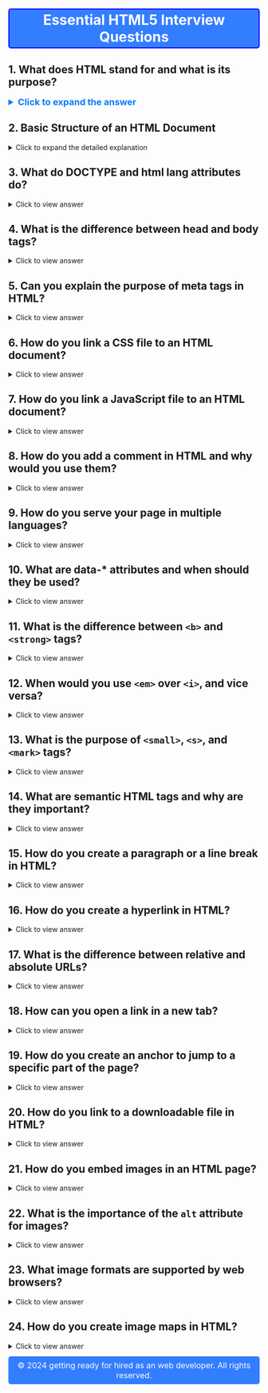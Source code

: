 <h1 style="text-align: center; border: 2px solid Blue; border-radius: 5px; padding: 4px; background-color: #337DFF; color:#fff">Essential HTML5 Interview Questions</h1>

## 1. What does HTML stand for and what is its purpose?

<details>
  <summary style="font-size: 18px; font-weight: bold; color: #007BFF; cursor: pointer;">Click to expand the answer</summary>

  HTML, or **HyperText Markup Language**, is the standard language used for creating web pages and applications. As of 2024, HTML5 remains the latest version, introducing several new elements and attributes to enhance user experience and software application standards.

  ### Purpose of HTML

  HTML structures web content, ensures accessibility, and guides the visual presentation of web pages. It is the foundational structure for nearly all web content.

  ### Core Functionalities

  - **Structuring Content**: Tags like `<header>`, `<footer>`, and `<section>` divide content, streamlining its organization.
  - **Embedding Media**: HTML provides tags to incorporate multimedia such as images (`<img>`), audio (`<audio>`), and video (`<video>`).
  - **Form Handling**: Interactive sections, such as user input forms, are defined with `<input>`, `<label>`, and `<form>` tags.
  - **Hyperlinks**: Hypertext links, such as the `<a>` tag, are essential for navigation within or outside the webpage.
  - **Accessibility Features**: Semantic tags like `<nav>` and `<article>` structure data and improve accessibility for users relying on screen readers.
  - **Integration of Other Technologies**: HTML integrates with scripting languages like JavaScript and libraries/frameworks like Bootstrap to enhance visual appeal and functionality.

  ### Compatibility and Development

  HTML5 was designed to improve support for the latest multimedia while remaining easily readable by humans. It is backward and forward compatible, allowing content written in previous versions to integrate seamlessly with content authored in subsequent versions.

  ### Visual Presentation and User Interface Adaptations

  HTML5 provides more flexibility, control, and aesthetic maturity for web pages and web-based applications. Web developers can use it to craft modern web interfaces with rich visual and multimedia experiences. It also allows for responsive and adaptive design, ensuring optimal viewing on various devices and screen sizes, reflecting a shift towards a more device-agnostic user experience.

  ### The Role of CSS and JavaScript

  While HTML offers static content, CSS and JavaScript add layers of styling, interactivity, and dynamic content updates. Together, they form the backbone of almost all web-based content:

  - **CSS**: Defines the appearance and layout of web pages.
  - **JavaScript**: Adds interactivity and dynamic functionality to web pages.

  This trio (HTML, CSS, and JavaScript) is often presented as HTML5, CSS3, and JS to signify modern best practices. They allow distinct teams to focus on individual layers, streamlining development in larger projects. Mastering their intersection helps in designing a robust and cohesive user experience. The concept of "PEA" (Platform, Engine, Appearance) encapsulates this, emphasizing the role of HTML (Platform), JavaScript (Engine), and CSS (Appearance).

  ### Practical Uses

  - **Website Development**: All traditional web resources, from simple blogs to expansive e-commerce sites, are primarily based on HTML.
  - **Web Applications**: Modern applications like Google Docs, Trello, and Slack run entirely in a web browser, leveraging HTML5's capabilities.
  - **Advertising & Media**: HTML5's advanced media handling tools make it the standard for online ads and multimedia content.

</details>

## 2. Basic Structure of an HTML Document

<details>
<summary>Click to expand the detailed explanation</summary>

HyperText Markup Language (HTML) serves as the backbone of web content, defining its structure and semantics. Here's an overview of the fundamental elements of an HTML document.

#### Document Type Declaration (DOCTYPE)

The Document Type Declaration (DOCTYPE) is an instruction to the web browser about what version of HTML the page is written in. For HTML5, the declaration is:

```html
<!DOCTYPE html>
```

This declaration indicates that the document is an HTML5 document.

#### HTML Element

The `<html>` element is the root element of an HTML page. It encompasses the entire content, both head and body sections.

```html
<html>
    <!-- Head and Body Sections Are Nested Inside -->
</html>
```

#### Head Section

The head section provides meta-information about the document. It isn't displayed in the web browser itself but serves various other purposes, from providing a title to linking external resources.

```html
<head>
    <!-- Title and Meta-Tags, Styles, Scripts, etc. -->
</head>
```

##### Title Element

The `<title>` element specifies the document's title, which is displayed in the browser's title bar or tab.

```html
<title>Your Page Title</title>
```

#### Body Section

The body section encapsulates the document's visible content—what users see and interact with.

```html
<body>
    <!-- Content Visible to Users: Headings, Paragraphs, Images, etc. -->
</body>
```

#### Example of a Basic HTML Document

Combining all the elements, a basic HTML document looks like this:

```html
<!DOCTYPE html>
<html>
<head>
    <title>Your Page Title</title>
    <!-- Other meta tags, styles, scripts -->
</head>
<body>
    <h1>Hello, World!</h1>
    <p>This is a basic HTML document.</p>
    <!-- Other content: images, links, etc. -->
</body>
</html>
```

This structure is the foundation of any HTML document, enabling the creation of structured, well-formatted web pages.

</details>

## 3. What do DOCTYPE and html lang attributes do?

<details>
<summary>Click to view answer</summary>

**Document Type (DOCTYPE) and the lang attribute play crucial roles in our webpages.**

**DOCTYPE: Defining Document Type and Validation Mode**
- **Purpose**: Specifies the HTML or XHTML version used in the document. Identifies the parsing method and algorithm for the web browser, affecting consistency.
- **Code Example**: The `<!DOCTYPE>` declaration is placed at the very top of the HTML file, even before the `<html>` tag begins.

```html
<!DOCTYPE html>
<html>
  <head>
    <title>Page Title</title>
  </head>
  <body>
    <!-- Content -->
  </body>
</html>
```

**Lang Attribute: Language Specification**
- **Purpose**: The `lang` attribute, present in the HTML tag, specifies the primary language used in the document. Its value is a primary language subtag as defined in RFC 5646 (BCP 47) and it can include a valid language code, a valid language code followed by a valid region code, or simply "und" for unspecified language.
- **Code Example**:

```html
<!DOCTYPE html>
<html lang="en-US">
  <head>
    <title>Page Title</title>
  </head>
  <body>
    <h1>Welcome</h1>
    <p>This is a demo page.</p>
  </body>
</html>
```

</details>

## 4. What is the difference between head and body tags?

<details>
<summary>Click to view answer</summary>

**While the `<head>` and `<body>` tags are fundamental to every HTML document, they serve distinct purposes and are located in separate areas of the web page.**

**Key Distinctions**
1. **Role and Content**
   - **Head**: Houses meta-information, such as document title, character encoding, and stylesheets, all of which are essential for page setup but not visible to the user.
   - **Body**: Contains the bulk of visible content, including text, images, videos, links, and more.
2. **Placement in the HTML File**
   - **Head**: Precedes the body and provides setup before actual content is rendered.
   - **Body**: Follows the head section and encompasses all visible content.
3. **Common Elements in Each Section**
   - **Head**: Typically links to CSS files or may have inline CSS, contains the document title, any JavaScript reference, character set declaration, and meta tags.
   - **Body**: Holds structural components like headers, navbars, articles, sections, and the footer, along with visual content like images and visible text.

**Visual Representation in the HTML File**

**Head Section:**

```html
<!DOCTYPE html>
<html>
  <head>
    <meta charset="UTF-8">
    <link rel="stylesheet" type="text/css" href="styles.css">
  </head>
  <body>
    <!-- Content Here -->
  </body>
</html>
```

**Body Section:**

```html
<!DOCTYPE html>
<html>
  <head>
    <meta charset="UTF-8">
    <link rel="stylesheet" type="text/css" href="styles.css">
  </head>
  <body>
    <header>
      <h1>Welcome!</h1>
      <nav>
        <ul>
          <li><a href="#">Home</a></li>
          <li><a href="#">About</a></li>
          <li><a href="#">Contact</a></li>
        </ul>
      </nav>
    </header>

    <section>
      <h2>Recent Posts</h2>
      <article>
        <h3>Post Title</h3>
        <p>Post content goes here.</p>
      </article>
    </section>

    <footer>
      <p>&copy; 2024 MySite</p>
    </footer>
  </body>
</html>
```

</details> 

## 5. Can you explain the purpose of meta tags in HTML?

<details>
<summary>Click to view answer</summary>

Meta tags provide metadata about a web page through information invisible to visitors but essential for search engines, social media, and other web technologies. This metadata includes details such as the page's title, keywords, and description.

### Key Meta Tags

- **Meta Description:** A concise summary of the page's content, often used in search engine results.
  
- **Meta Keywords:** Historically used to specify relevant keywords for the page, but they have been largely deprecated due to abuse by spammers.
  
- **Meta Robots:** Directs search engine bots on how to interact with the page, such as indexing it for search results, following its links, or refraining from both.
  
- **Meta Viewport:** Crucial for responsive design, it guides the browser on how to scale and display the page, especially useful for mobile devices.
  
- **Meta Charset:** Defines the character encoding used on the webpage, ensuring text is displayed correctly.
  
- **Meta Author:** Identifies the page's creator or author.
  
- **Open Graph, Twitter Cards:** Specialized meta tags used by social platforms like Facebook and Twitter to optimize page sharing.
  
- **Canonical URL:** Indicates the preferred URL when a page can be accessed through multiple paths.
  
- **Refresh and Redirect:** Older, less common meta tags that dictate page behavior.

### Code Example: Common Meta Tags

Here is the HTML code:

```html
<!DOCTYPE html>
<html lang="en">
<head>
    <meta charset="UTF-8">
    <meta name="description" content="This is a sample web page with a concise description.">
    <meta name="keywords" content="HTML, meta tags, web design, SEO">
    <meta name="author" content="John Doe">
    <meta name="viewport" content="width=device-width, initial-scale=1.0">
    <title>Sample Web Page</title>
</head>
<body>
    <!-- Page content goes here -->
</body>
</html>
```

### Responsible Use of Meta Tags

With search engines evolving, many tags have diminished in significance. Here's the current state:

- **Still Relevant:** Meta Description, Viewport, Charset, Author, and Canonical
- **Limited Effect:** Keywords, Refresh, and Robots
- **Specialized Fields:** Open Graph, Twitter Cards are necessary for tailored content on social platforms

To maintain a robust online presence, focus on high-quality content, user experience, and technical soundness, and don't solely rely on meta tags.

</details>

## 6. How do you link a CSS file to an HTML document?

<details>
<summary>Click to view answer</summary>

Linking a CSS file to an HTML document is a fundamental step for styling. This is generally done by indicating the CSS file's path in the head section of the HTML file using `<link>` tags.

### HTML Link Tag: `<link>`

HTML uses the `<link>` tag to integrate external resources such as CSS files.

### Syntax

```html
<link rel="stylesheet" href="path/to/style.css">
```

- **rel:** Specifies the type of relationship between the current document and the linked file. For CSS, it should be set to "stylesheet".
- **href:** Points to the location of the external CSS file. This can be via an absolute URL (i.e., http://...) or a relative path to the HTML file.
- **type:** Supplied for legacy purposes but is not required given the file is a CSS file.

### Code Example: Using the Link Tag

Here is the HTML code:

```html
<!DOCTYPE html>
<html lang="en">
<head>
    <link rel="stylesheet" href="path/to/style.css">
</head>
<body>
    <!-- Body content -->
</body>
</html>
```

</details>

## 7. How do you link a JavaScript file to an HTML document?

<details>
<summary>Click to view answer</summary>

To link a JavaScript file to an HTML document, you need to use the `<script>` HTML tag. There are two primary ways to do this:

1. **External Script File**: Link a separate JavaScript file to your HTML document.
2. **Inline Script**: Embed JavaScript code directly within your HTML file.

### External Script File

To use an external JavaScript file, follow these steps:

**Create the JavaScript File**: Save your JavaScript code in a separate file with a `.js` extension. For example, `script.js`.

**Link the JavaScript File to your HTML Document**: Add the following code within the `<head>` or at the end of the `<body>` section of your HTML file.

```html
<script src="path-to-your-js-file.js"></script>
```

Replace `path-to-your-js-file.js` with the actual path to your JavaScript file.

**Best Practices**
- **Placement**: It's good practice to place your `<script>` tags at the end of the `<body>` section, just before the closing `</body>` tag. This ensures that the HTML content loads first, which can improve the website's initial rendering speed.
- **Syntax**: The HTML5 specification does not require a closing tag for the `<script>` element.

### Inline Script

You can also include JavaScript directly within your HTML file. This is called an "inline script." To do this, encase your JavaScript code within `<script>` tags, like this:

```html
<script>
    // Your JavaScript code goes here
</script>
```

**Best Practices**
- **Content Separation**: For better code organization, it's often better to keep your JavaScript in a separate file, especially for larger applications.
- **Caching**: When using an external JavaScript file, the browser caches the script, which can speed up your site on subsequent visits. However, if the script changes often, this caching can be a problem.
- **Maintainability and Reusability**: Utilizing an external JavaScript file allows for better code management, reusability, and ease of making updates or fixes across multiple HTML files.

### Example HTML File

Here is the code:

**Implementation: HTML File**

```html
<!DOCTYPE html>
<html lang="en">
<head>
    <meta charset="UTF-8">
    <meta name="viewport" content="width=device-width, initial-scale=1.0">
    <title>Document</title>
    <script src="path-to-your-js-file.js"></script>
</head>
<body>
    <!-- Your content here -->
    <script>
        // Inline JavaScript code here.
    </script>
</body>
</html>
```

</details>

## 8. How do you add a comment in HTML and why would you use them?

<details>
<summary>Click to view answer</summary>

To add a comment in HTML, wrap it between `<!--` and `-->`.

**Example:**

```html
<!-- This is a comment -->
<p>Hello, World!</p>
```

### Role of Comments in Development

Comments ensure clear code comprehension and can be used for:

1. **Instructions**: Guiding developers on next steps.
2. **Documentation**: Articulating intricate code segments.
3. **Debugging**: Temporarily removing portions for bug testing.
4. **Reminders**: Highlighting sections for later revision.

### Best Practices for Using Comments

1. **Purposeful Clarity**: Comments must explain what the code does, not how. Code and inline comments should clarify how the code works.
2. **Relevance**: Avoid stating the obvious and focus on unique or complex components.
3. **Conciseness**: Keep comments brief to reduce visual clutter.
4. **Regular Maintenance**: Update or remove outdated comments to maintain accuracy.

### When are Comments Unnecessary?

1. **Trivial Cases**: Comments like "wrapper" or "tag" denote the obvious.
2. **Self-Explanatory Code**: Writing self-descriptive code eliminates the need for specific comments.

</details>

## 9. How do you serve your page in multiple languages?

<details>
<summary>Click to view answer</summary>

To serve web pages in multiple languages effectively, follow these best practices:

### Language Tag

Use the `lang` attribute on the `<html>` tag to indicate the language of the content. This improves accessibility and search engine performance.

**Example:**

```html
<!DOCTYPE html>
<html lang="en">
  <head>
    <meta charset="UTF-8">
    <meta name="viewport" content="width=device-width, initial-scale=1.0">
    <title>Your Website</title>
  </head>
  <body>
    <!-- Page content here -->
  </body>
</html>
```

### Common Language Codes

- **ISO 639-1**: Two-letter codes, e.g., "en" for English, "es" for Spanish.
- **ISO 639-2/3**: Three to four-letter codes, e.g., "por" for Portuguese.

For dialects or region-specific content, use a hyphen followed by an **ISO 3166-1 alpha-2** country code:

- "en-GB" for British English
- "es-ES" for Spanish as spoken in Spain
- "pt-BR" for Brazilian Portuguese
- "pt-PT" for European Portuguese

**Example:**

```html
<!DOCTYPE html>
<html lang="es-ES">
  <head>
    <meta charset="UTF-8">
    <meta name="viewport" content="width=device-width, initial-scale=1.0">
    <title>Tu Sitio Web</title>
  </head>
  <body>
    <!-- Contenido de la página aquí -->
  </body>
</html>
```

### SEO Considerations

To improve SEO for multi-language content, follow these practices:

1. **Language-Specific URLs**: Assign a unique URL for each language version.
    - `example.com/en-US/about` for American English.
    - `example.com/es-MX/sobre` for Mexican Spanish.

2. **Human-Readable URLs**: Use descriptive and language-specific URLs to effectively communicate the language and content topic.

3. **Hreflang Tags**: Use `<link rel="alternate" hreflang="x" href="URL">` in the `<head>` section to indicate language versions to search engines.

**Example:**

```html
<head>
  <link rel="alternate" hreflang="en-US" href="https://example.com/en-US/about">
  <link rel="alternate" hreflang="es-MX" href="https://example.com/es-MX/sobre">
</head>
```

### AI-Clearance Required

Ensure to validate and clear these implementations with your SEO and localization strategy, as effective multi-language support relies heavily on precise content and SEO considerations.

</details>

## 10. What are data-* attributes and when should they be used?

<details>
<summary>Click to view answer</summary>

Data attributes in HTML5, often referred to as data-* attributes, help embed custom data within HTML elements. This presents a powerful tool for web developers, facilitating streamlined JavaScript and CSS operations.

### Core Benefits
- **Accessibility**: Data attributes are easily accessible through the `dataset` API in JavaScript.
- **Flexibility**: Useful when content served by the backend cannot always be assumed to be JSON encoded, shortened, or have specific formatting.
- **Data Isolation**: Helps in better maintenance of web documents by defining clear roles within HTML.

### Code Example: Using Data Attributes
**HTML:**

```html
<div id="user" data-name="John Doe" data-age="25"></div>
```

**JavaScript:**

```html
<script>
  const userDiv = document.getElementById('user');
  console.log(userDiv.dataset.name);  // Output: "John Doe"
  console.log(userDiv.dataset.age);   // Output: "25"
</script>
```

### Appropriate Use-Cases
- **Custom Content for DOM Elements**: Attach extra information or configuration settings exclusively relevant to an HTML element.
  - **Example**: A `div` may have a `data-show-tooltip` attribute set to `true` to indicate it should display a tooltip.
  
- **Interactivity Configuration**: Useful when working with user-made widgets, specifying how they behave in a structured, intended manner.
  - **Example**: Individual `div` or section blocks having interactivity toggles or categories.
  
- **E-Commerce & Web Products**: Store product-specific IDs or additional details as they pertain to the DOM representation of a product in a catalog.
  
- **Styling Signifiers**: Leverage data attributes in CSS for different types of styling like category colors, hover effects, or even in JavaScript-based CSS declarations.

</details>

## 11. What is the difference between `<b>` and `<strong>` tags?

<details>
<summary>Click to view answer</summary>

The `<b>` and `<strong>` tags are both used for text emphasis in HTML, but they have different semantic meanings.

### Bold vs. Strong
- **The `<b>` tag**: Used to make the text bold, primarily for visual styling.
- **The `<strong>` tag**: Semantically emphasizes the text, indicating its importance.

### Semantic Importance
- **The `<strong>` tag**: Provides better context for components like screen readers, browsers, and search engines, enhancing the user experience or understanding of the content.

### Code Example: `<b>` vs. `<strong>`
**HTML:**

```html
<p>
  <b>Caution</b>: This action cannot be undone.
  <br>
  <strong>Urgent Notice!</strong> Please save your work before proceeding.
</p>
```

**Output:**

Caution: This action cannot be undone.  
**Urgent Notice!** Please save your work before proceeding.

### General Best Practice
- **Visual Styling**: Typically left to CSS. Use `<b>` with caution, if at all, as it becomes redundant due to CSS's wide adoption.
- **Semantic Tags**: Using `<strong>` provides context, clarity, and accessibility to the content.

</details>

## 12. When would you use `<em>` over `<i>`, and vice versa?

<details>
<summary>Click to view answer</summary>

### When to Use `<em>`
- **Purpose**: The `<em>` tag italicizes the text by default and should be used when emphasis is needed.
- **Example**: Interactive instructions.

**HTML:**

```html
<p><strong>Press</strong> <em>Enter</em> to submit.</p>
```

### When to Use `<i>`
- **Purpose**: The `<i>` tag is used for styling text as italic, but it's often better to use semantic HTML or CSS for more explicit meaning.
- **Example**: Italics for stylistic purposes without emphasis.

**HTML:**

```html
<p>His <i>anger</i> was palpable.</p>
```

### Combining with CSS
- **Enhanced Styling**: Use `<em>` with CSS for additional styling.

**HTML:**

```html
<p>His <em style="background-color: yellow; color: red;">anger</em> was palpable.</p>
```

</details>

## 13. What is the purpose of `<small>`, `<s>`, and `<mark>` tags?

<details>
<summary>Click to view answer</summary>

### `<small>`
- **Purpose**: Indicates that the enclosed text is of lesser importance. Typically used for fine print, legal disclaimers, copyright notices, etc.
- **Example**: 

**HTML:**

```html
<footer>
  <small>&copy; 2022 Company Name</small>
</footer>
```

### `<s>`
- **Purpose**: Stands for "strike." It visually strikes out its content. Often replaced by `<del>` for "deleted" content.
- **Example**: 

**HTML:**

```html
<p>Your discount code is: <s>EXPIRED123</s></p>
```

**Output:**

Your discount code is: ~~EXPIRED123~~

### `<mark>`
- **Purpose**: Used to highlight or set apart text without specifying any additional semantic information.
- **Example**:

**HTML:**

```html
<p>Important: Please <mark>schedule your appointment</mark> at least 48 hours in advance.</p>
```

**Output:**

Important: Please <mark>schedule your appointment</mark> at least 48 hours in advance.

</details>

## 14. What are semantic HTML tags and why are they important?

<details>
<summary>Click to view answer</summary>

### Benefits of Semantic Tags
- **SEO and Accessibility**: Improves search engine ranking and ensures accessibility for all users, including those with disabilities.
- **Consistent Structure**: Establishes a cohesive layout, vital for large websites or platforms.
- **Relevance to Bots and Crawlers**: Search engines dissect web pages more accurately when content is correctly labeled.
- **Content Division**: Segregating content by meaning makes the document more understandable and maintainable.

### Common Semantic Tags
- `<p>`: Paragraph.
- `<h1> - <h6>`: Headings, with levels 1 (highest) to 6 (lowest).
- `<ul>` / `<ol>`: Unordered or ordered list.
- `<li>`: List item inside a list.
- `<a>`: Anchor, used for links.
- `<img>`: An image.
- `<figure>` / `<figcaption>`: For a figure such as an image, with accompanying caption.

### Necessary vs. Optional Tags
- **Essential Tags**: `<header>`, `<footer>`, etc., indicate crucial sections.
- **Optional Tags**: `<article>`, `<section>`, etc., used based on the website's nature or page's segregation needs.

### Code Example: Before vs. After Semantic HTML

**Before Semantic HTML:**

```html
<div class="nav">
    <div class="logo">
        <a href="#">Logo</a>
    </div>
    <div class="nav-links">
        <a href="#">Home</a>
        <a href="#">About</a>
        <a href="#">Contact</a>
    </div>
</div>
<div class="main-wrapper">
    <div class="image">
        <img src="image.jpg" alt="A beautiful landscape">
    </div>
    <div class="content">
        <h3>Welcome</h3>
        <p>Some welcome text here.</p>
    </div>
</div>
<div class="footer">
    <p>© 2022 Company Name</p>
</div>
```

**After Implementing Semantic Tags:**

```html
<header>
    <div class="logo">
        <a href="#">Logo</a>
    </div>
    <nav>
        <a href="#">Home</a>
        <a href="#">About</a>
        <a href="#">Contact</a>
    </nav>
</header>

<main>
    <figure>
        <img src="image.jpg" alt="A beautiful landscape">
        <figcaption>A beautiful landscape</figcaption>
    </figure>
    <section>
        <h1>Welcome</h1>
        <p>Some welcome text here.</p>
    </section>
</main>

<footer>
    <p>© 2022 Company Name</p>
</footer>
```

</details>

## 15. How do you create a paragraph or a line break in HTML?

<details>
<summary>Click to view answer</summary>

### Paragraphs in HTML
- **Tag**: `<p>`
- **Purpose**: Creates a paragraph, with default browser styling adding spacing to the top and bottom of each element.

**Syntax:**

```html
<p>
    This is an example of a paragraph. The text enclosed within the &lt;p&gt; tags represents a single paragraph.
</p>
```

### Line Breaks in HTML
- **Tag**: `<br>`
- **Purpose**: Inserts a simple line break without requiring a closing tag.

**Syntax:**

```html
First Line<br>Second Line
```

### Multi-line Text Elements
- **Tag**: `<textarea>`
- **Purpose**: Allows input of several lines of text. Does not auto-format for paragraphs.

**Syntax:**

```html
<textarea rows="4" cols="50">
This is a multi-line text area.
It doesn't automatically create separate paragraphs.
Text wraps based on dimensions supplied.
</textarea>
```

</details>

## 16. How do you create a hyperlink in HTML?

<details>
  <summary>Click to view answer</summary>

To create a hyperlink in HTML, you use the `<a>` (anchor) tag. The `<a>` tag defines a hyperlink that can link to another webpage, a section within the same page, or any other resource.

Here's a basic example of how to create a hyperlink:

```html
<a href="https://www.example.com">Visit Example</a>
```

- **`href` Attribute:** The `href` attribute specifies the URL of the page the link goes to. In the example above, clicking the link will take you to "https://www.example.com".
- **Link Text:** The text between the opening `<a>` and closing `</a>` tags is what users will click on to follow the link.

### Additional Attributes:

1. **`target` Attribute:**
   - **`_blank`**: Opens the link in a new tab or window.
     ```html
     <a href="https://www.example.com" target="_blank">Visit Example</a>
     ```
   - **`_self`**: Opens the link in the same frame as it was clicked (this is the default behavior).
   - **`_parent`**: Opens the link in the parent frame.
   - **`_top`**: Opens the link in the full body of the window.

2. **`title` Attribute:**
   - Provides additional information about the link. The text appears as a tooltip when you hover over the link.
     ```html
     <a href="https://www.example.com" title="Go to Example website">Visit Example</a>
     ```

3. **`rel` Attribute:**
   - Specifies the relationship between the current document and the linked document.
     ```html
     <a href="https://www.example.com" rel="noopener noreferrer">Visit Example</a>
     ```

### Linking to Sections within a Page:

You can also create links to specific sections of the same page using the `id` attribute.

1. Define an `id` for the target element:
   ```html
   <h2 id="section1">Section 1</h2>
   ```

2. Create a link to this section:
   ```html
   <a href="#section1">Go to Section 1</a>
   ```

### Linking to Email Addresses:

You can create a link that opens the user's email client with a new message:

```html
<a href="mailto:someone@example.com">Email Us</a>
```

### Conclusion:

The `<a>` tag is a versatile element in HTML that allows you to create hyperlinks to external sites, internal sections, and email addresses, providing users with an interactive way to navigate through content.

</details>


## 17. What is the difference between relative and absolute URLs?

<details>
  <summary>Click to view answer</summary>

URLs (Uniform Resource Locators) are used to specify addresses on the web. They can be classified into two types: **relative URLs** and **absolute URLs**.

#### **Absolute URLs**

An absolute URL provides the complete address of a resource, including the protocol (e.g., `http`, `https`, `ftp`), domain name, and optionally the path and query parameters.

**Example:**
```html
<a href="https://www.example.com/path/to/resource">Visit Example</a>
```

**Key Points:**
- **Includes the protocol:** Specifies whether the resource is accessed over HTTP, HTTPS, etc.
- **Includes the domain name:** The full domain (e.g., `www.example.com`).
- **Full path:** Can include the path, query parameters, and fragments.

**Usage:**
- Used when linking to resources on a different website or domain.
- Ensures that the link will work regardless of where the HTML document is located.

#### **Relative URLs**

A relative URL provides a path to a resource relative to the location of the current document. It does not include the protocol or domain name.

**Example:**
```html
<a href="/path/to/resource">Visit Resource</a>
```

**Key Points:**
- **Relative to the current domain:** The URL assumes the domain and protocol of the current document.
- **Path options:**
  - **Root-relative URL:** Starts with a `/`, which refers to the root of the domain.
    ```html
    <a href="/images/logo.png">Logo</a>
    ```
  - **Document-relative URL:** Specifies a path relative to the current document’s location.
    ```html
    <a href="images/logo.png">Logo</a>
    ```
  - **Parent-relative URL:** Uses `..` to navigate up one level in the directory hierarchy.
    ```html
    <a href="../other-page.html">Go Up One Level</a>
    ```

**Usage:**
- Useful for linking to resources within the same website or directory structure.
- Can make site management easier when the website is moved or when the domain changes, as the internal links don’t need to be updated.

#### **Comparison**

- **Portability:**
  - **Absolute URLs** are less flexible when changing domains or protocols.
  - **Relative URLs** adapt more easily to changes in domain or directory structure.

- **Efficiency:**
  - **Absolute URLs** can be more convenient for linking to external sites or resources.
  - **Relative URLs** are often more manageable within a single site, reducing the need for frequent updates if paths change.

#### **Examples in Context**

1. **Absolute URL:**
   ```html
   <a href="https://www.example.com/contact">Contact Us</a>
   ```

2. **Relative URL (within the same domain):**
   ```html
   <a href="contact.html">Contact Us</a>
   ```

3. **Root-relative URL:**
   ```html
   <a href="/about.html">About Us</a>
   ```

4. **Parent-relative URL:**
   ```html
   <a href="../services.html">Our Services</a>
   ```

### Conclusion

Understanding the difference between relative and absolute URLs helps in structuring and managing links effectively in web development. Absolute URLs provide the complete address, useful for external links, while relative URLs offer a flexible way to link resources within the same site.

</details>


## 18. How can you open a link in a new tab?

<details>
  <summary>Click to view answer</summary>

To open a link in a new tab (or a new window) in HTML, you use the `target` attribute of the `<a>` (anchor) tag. The `target` attribute specifies where to open the linked document.

#### **Using the `target="_blank"` Attribute**

The `target="_blank"` attribute value is used to open the link in a new tab or window.

**Example:**
```html
<a href="https://www.example.com" target="_blank">Visit Example</a>
```

**Key Points:**
- **`_blank`:** Opens the link in a new tab or window, depending on the browser's settings and user preferences.
- **Security Consideration:** Using `target="_blank"` can create security vulnerabilities. It’s recommended to use `rel="noopener noreferrer"` in conjunction with `target="_blank"` to mitigate these risks.

**Example with `rel` attribute:**
```html
<a href="https://www.example.com" target="_blank" rel="noopener noreferrer">Visit Example</a>
```

- **`rel="noopener noreferrer"`:**
  - **`noopener`:** Prevents the new page from accessing the `window.opener` property, which can protect against certain types of attacks.
  - **`noreferrer`:** Prevents the browser from sending the referring URL to the new page, which can enhance privacy.

### Summary

To open a link in a new tab, add `target="_blank"` to your `<a>` tag. For improved security and privacy, also use `rel="noopener noreferrer"`.

</details>

## 19. How do you create an anchor to jump to a specific part of the page?

<details>
  <summary>Click to view answer</summary>

To create an anchor that allows users to jump to a specific part of the page, you use the `id` attribute to mark the target element and a link with a fragment identifier (`#`) to refer to that target. 

#### **Steps to Create an Anchor Link**

1. **Assign an `id` to the Target Element:**
   - Add the `id` attribute to the element you want to jump to. This `id` should be unique within the page.

   **Example:**
   ```html
   <h2 id="section1">Section 1</h2>
   ```

2. **Create a Link to the Target Element:**
   - Use an `<a>` tag with an `href` attribute pointing to the `id` of the target element prefixed with a `#`.

   **Example:**
   ```html
   <a href="#section1">Go to Section 1</a>
   ```

   When the link is clicked, the browser will scroll to the element with the `id="section1"`.

#### **Complete Example**

Here's a complete example showing how to set up an anchor link within a webpage:

```html
<!DOCTYPE html>
<html lang="en">
<head>
    <meta charset="UTF-8">
    <meta name="viewport" content="width=device-width, initial-scale=1.0">
    <title>Anchor Link Example</title>
</head>
<body>
    <nav>
        <ul>
            <li><a href="#section1">Go to Section 1</a></li>
            <li><a href="#section2">Go to Section 2</a></li>
        </ul>
    </nav>

    <section id="section1">
        <h2>Section 1</h2>
        <p>This is Section 1. It contains some content.</p>
    </section>

    <section id="section2">
        <h2>Section 2</h2>
        <p>This is Section 2. It contains some more content.</p>
    </section>
</body>
</html>
```

#### **Additional Considerations**

- **Smooth Scrolling:** To enhance user experience, you can use CSS or JavaScript to add smooth scrolling behavior.

  **CSS Example:**
  ```css
  html {
      scroll-behavior: smooth;
  }
  ```

  **JavaScript Example:**
  ```javascript
  document.querySelectorAll('a[href^="#"]').forEach(anchor => {
      anchor.addEventListener('click', function(e) {
          e.preventDefault();
          document.querySelector(this.getAttribute('href')).scrollIntoView({
              behavior: 'smooth'
          });
      });
  });
  ```

### Summary

To create an anchor link to a specific part of a page:
1. Add an `id` attribute to the target element.
2. Create a link with an `href` pointing to that `id` prefixed by `#`.

You can also enhance the user experience with smooth scrolling.

</details>

## 20. How do you link to a downloadable file in HTML?

<details>
  <summary>Click to view answer</summary>

To link to a downloadable file in HTML, you use the `<a>` (anchor) tag with the `href` attribute pointing to the file's URL. To suggest that the file should be downloaded rather than viewed in the browser, you can use the `download` attribute in the `<a>` tag.

#### **Basic Download Link**

Without the `download` attribute, clicking the link will typically open the file in the browser, depending on the file type and browser settings.

**Example:**
```html
<a href="files/example.pdf">Download Example PDF</a>
```

In this example, clicking the link will navigate to `files/example.pdf`, and the browser will handle the file according to its type (e.g., opening a PDF viewer).

#### **Forcing a Download**

To suggest that the file should be downloaded rather than opened, use the `download` attribute in the `<a>` tag. The `download` attribute can optionally specify a default filename for the file.

**Example:**
```html
<a href="files/example.pdf" download>Download Example PDF</a>
```

- **Without `download` attribute:** The file is typically opened in the browser.
- **With `download` attribute:** The file is suggested for download, and the browser will present a file download dialog.

**Example with Custom Filename:**
```html
<a href="files/example.pdf" download="CustomFilename.pdf">Download Example PDF</a>
```

Here, the file will be downloaded with the name `CustomFilename.pdf`, regardless of its original name.

#### **Complete Example**

Here is a complete example of linking to various types of downloadable files:

```html
<!DOCTYPE html>
<html lang="en">
<head>
    <meta charset="UTF-8">
    <meta name="viewport" content="width=device-width, initial-scale=1.0">
    <title>Download Links Example</title>
</head>
<body>
    <h1>Download Files</h1>
    <ul>
        <li><a href="files/document.docx" download>Download Word Document</a></li>
        <li><a href="files/spreadsheet.xlsx" download="MySpreadsheet.xlsx">Download Excel Spreadsheet</a></li>
        <li><a href="files/presentation.pptx" download>Download PowerPoint Presentation</a></li>
    </ul>
</body>
</html>
```

#### **Additional Considerations**

- **Browser Behavior:** The behavior of the `download` attribute can vary based on browser settings and file types.
- **Security:** Ensure that links to downloadable files are secure and that you trust the source of the files to avoid malicious content.

### Summary

To link to a downloadable file in HTML:
1. Use the `<a>` tag with the `href` attribute pointing to the file's URL.
2. Add the `download` attribute to suggest that the file should be downloaded rather than opened.

You can optionally specify a custom filename using the `download` attribute.

</details>

## 21. How do you embed images in an HTML page?

<details>
  <summary>Click to view answer</summary>

To embed images in an HTML page, you use the `<img>` (image) tag. The `<img>` tag does not have a closing tag and includes attributes to specify the image source, alternative text, and other properties.

#### **Basic Syntax**

**Example:**
```html
<img src="path/to/image.jpg" alt="Description of the image">
```

- **`src` Attribute:** Specifies the path to the image file. This can be a relative path, an absolute path, or a URL.
- **`alt` Attribute:** Provides alternative text that describes the image. This text is displayed if the image cannot be loaded and is also used by screen readers for accessibility.

#### **Attributes**

1. **`src` (Source):** Defines the location of the image file.
   - **Example:** 
     ```html
     <img src="images/photo.jpg" alt="A beautiful scenery">
     ```

2. **`alt` (Alternative Text):** Describes the content of the image for accessibility and in case the image fails to load.
   - **Example:**
     ```html
     <img src="images/photo.jpg" alt="A beautiful scenery during sunset">
     ```

3. **`width` and `height`:** Define the dimensions of the image.
   - **Example:**
     ```html
     <img src="images/photo.jpg" alt="A beautiful scenery" width="600" height="400">
     ```

4. **`title`:** Provides additional information about the image. The text appears as a tooltip when you hover over the image.
   - **Example:**
     ```html
     <img src="images/photo.jpg" alt="A beautiful scenery" title="Sunset view from the mountains">
     ```

5. **`class` and `id`:** Used for styling the image with CSS or targeting it with JavaScript.
   - **Example:**
     ```html
     <img src="images/photo.jpg" alt="A beautiful scenery" class="responsive" id="sceneryImage">
     ```

#### **Complete Example**

Here's an example of how to embed an image in an HTML page:

```html
<!DOCTYPE html>
<html lang="en">
<head>
    <meta charset="UTF-8">
    <meta name="viewport" content="width=device-width, initial-scale=1.0">
    <title>Image Embedding Example</title>
    <style>
        .responsive {
            max-width: 100%;
            height: auto;
        }
    </style>
</head>
<body>
    <h1>Image Embedding Example</h1>
    <img src="images/scenery.jpg" alt="A beautiful scenery" title="Scenery during sunset" class="responsive">
</body>
</html>
```

In this example:
- **`src`** points to `images/scenery.jpg`.
- **`alt`** provides a description for accessibility.
- **`title`** gives additional information.
- **`class`** is used to apply CSS styling.

### Summary

To embed images in an HTML page:
1. Use the `<img>` tag with the `src` attribute to specify the image file location.
2. Include the `alt` attribute to describe the image for accessibility.
3. Optionally use `width`, `height`, `title`, `class`, and `id` attributes for additional functionality and styling.

</details>

## 22. What is the importance of the `alt` attribute for images?

<details>
  <summary>Click to view answer</summary>

The `alt` (alternative text) attribute in the `<img>` tag is crucial for several reasons:

#### **1. Accessibility**

- **Screen Readers:** The `alt` attribute provides a textual description of the image, which is read aloud by screen readers used by visually impaired users. This ensures that the content and purpose of the image are accessible to those who cannot see it.
  - **Example:** For an image of a cat, the `alt` text might be "A black cat sitting on a windowsill."

- **Accessibility Standards:** Proper use of the `alt` attribute helps meet web accessibility standards, such as those outlined by the Web Content Accessibility Guidelines (WCAG).

#### **2. Image Load Failures**

- **Fallback Content:** If an image fails to load (due to a broken link or other issues), the `alt` text is displayed in place of the image. This ensures that users still receive context about what was intended to be shown.
  - **Example:** If an image cannot be loaded, the browser displays the `alt` text "Company logo" instead of the missing image.

#### **3. SEO Benefits**

- **Search Engine Optimization:** Search engines use `alt` text to understand the content of images, which can contribute to better indexing and ranking of your webpage. Well-written `alt` text can help search engines understand the relevance of the image to the content of the page.
  - **Example:** A descriptive `alt` text like "Freshly baked chocolate chip cookies" helps search engines understand the image context.

#### **4. Context and Usability**

- **User Experience:** The `alt` attribute enhances the overall user experience by providing context when images are not displayed. This can be particularly useful for users with slow internet connections or those using text-only browsers.

#### **How to Write Effective `alt` Text**

1. **Be Descriptive:** Clearly describe the content and purpose of the image. If the image is functional (e.g., a button), describe its function rather than its appearance.
   - **Example for a button:** `alt="Submit form"`

2. **Keep It Concise:** Aim for a brief and clear description. Avoid lengthy or redundant text.
   - **Example:** For a photo of a sunset, `alt="Sunset over the mountains"` is preferable to `alt="A beautiful sunset over the mountains with orange and pink hues"`.

3. **Avoid Redundancy:** If the image is purely decorative and does not add content, use an empty `alt` attribute (`alt=""`) to indicate that it should be ignored by screen readers.
   - **Example:** `<img src="decorative-pattern.png" alt="">`

### Summary

The `alt` attribute is essential for:
1. **Accessibility:** Provides descriptions for users with visual impairments.
2. **Fallback Content:** Displays text if the image fails to load.
3. **SEO:** Helps search engines understand image content.
4. **Usability:** Enhances user experience by providing context.

Effective `alt` text improves both accessibility and search engine optimization, contributing to a better overall web experience.

</details>

## 23. What image formats are supported by web browsers?

<details>
  <summary>Click to view answer</summary>

Web browsers support a variety of image formats, each with its own characteristics and use cases. Here are the most commonly supported image formats:

#### **1. JPEG (Joint Photographic Experts Group)**

- **File Extension:** `.jpg` or `.jpeg`
- **Characteristics:**
  - **Lossy Compression:** Reduces file size by compressing image data, which can result in a loss of quality.
  - **Best For:** Photographs and images with gradients.
- **Browser Support:** Widely supported across all major browsers.

**Example:**
```html
<img src="image.jpg" alt="Sample JPEG Image">
```

#### **2. PNG (Portable Network Graphics)**

- **File Extension:** `.png`
- **Characteristics:**
  - **Lossless Compression:** Maintains image quality by compressing data without loss.
  - **Transparency Support:** Allows for transparent backgrounds.
  - **Best For:** Graphics, logos, and images requiring transparency.
- **Browser Support:** Fully supported across all major browsers.

**Example:**
```html
<img src="image.png" alt="Sample PNG Image">
```

#### **3. GIF (Graphics Interchange Format)**

- **File Extension:** `.gif`
- **Characteristics:**
  - **Lossless Compression:** Maintains image quality but supports a limited color palette (256 colors).
  - **Animation Support:** Allows for simple animations.
  - **Best For:** Simple graphics, animations, and icons.
- **Browser Support:** Widely supported across all major browsers.

**Example:**
```html
<img src="animation.gif" alt="Sample GIF Animation">
```

#### **4. SVG (Scalable Vector Graphics)**

- **File Extension:** `.svg`
- **Characteristics:**
  - **Vector Format:** Scalable to any size without loss of quality.
  - **Text-Based:** Images are defined in XML format, allowing for easy manipulation and styling with CSS.
  - **Best For:** Logos, icons, and illustrations.
- **Browser Support:** Fully supported across all major browsers.

**Example:**
```html
<img src="graphic.svg" alt="Sample SVG Image">
```

#### **5. WebP**

- **File Extension:** `.webp`
- **Characteristics:**
  - **Lossy and Lossless Compression:** Offers a balance between quality and file size.
  - **Transparency and Animation:** Supports both transparency and animation.
  - **Best For:** Web images requiring a balance between quality and file size.
- **Browser Support:** Supported by most modern browsers, but may require fallback for older browsers.

**Example:**
```html
<img src="image.webp" alt="Sample WebP Image">
```

#### **6. BMP (Bitmap Image File)**

- **File Extension:** `.bmp`
- **Characteristics:**
  - **Uncompressed or Simple Compression:** Generally large file sizes due to minimal compression.
  - **Best For:** High-quality images where file size is not a concern.
- **Browser Support:** Supported by most modern browsers, but not commonly used due to large file sizes.

**Example:**
```html
<img src="image.bmp" alt="Sample BMP Image">
```

### Summary

**Commonly Supported Image Formats:**
1. **JPEG (.jpg, .jpeg):** For photographs and images with gradients.
2. **PNG (.png):** For graphics, logos, and images with transparency.
3. **GIF (.gif):** For simple graphics and animations.
4. **SVG (.svg):** For scalable vector graphics and illustrations.
5. **WebP (.webp):** For balanced quality and file size with support for transparency and animation.
6. **BMP (.bmp):** For high-quality images with large file sizes.

Ensure you use appropriate formats based on your image requirements and consider providing fallbacks for formats with limited browser support.

</details>

## 24. How do you create image maps in HTML?

<details>
  <summary>Click to view answer</summary>

An image map in HTML allows you to define clickable areas within an image, making it possible to link different parts of an image to different destinations. This is achieved using the `<map>` and `<area>` elements.

#### **Steps to Create an Image Map**

1. **Use the `<img>` Tag to Display the Image**

   First, insert the image you want to use as an image map with the `<img>` tag. Make sure to include the `usemap` attribute, which associates the image with the map.

   **Example:**
   ```html
   <img src="map-image.jpg" alt="Map Image" usemap="#image-map">
   ```

   Here, `usemap="#image-map"` associates the image with a map identified by the `#image-map` value.

2. **Define the Map Using the `<map>` Tag**

   The `<map>` element contains one or more `<area>` elements that define clickable regions within the image. The `name` attribute of the `<map>` tag should match the `usemap` attribute of the `<img>` tag.

   **Example:**
   ```html
   <map name="image-map">
       <!-- Define clickable areas here -->
   </map>
   ```

3. **Specify Clickable Areas with the `<area>` Tag**

   The `<area>` tag defines a clickable region within the image map. You can use different shapes and coordinates to define these regions.

   - **Shape:** Defines the shape of the clickable area. Common shapes are `rect` (rectangle), `circle`, and `poly` (polygon).
   - **Coords:** Specifies the coordinates for the shape.
   - **Href:** Defines the URL to navigate to when the area is clicked.
   - **Alt:** Provides alternative text for the area, which is useful for accessibility.

   **Examples:**

   - **Rectangle Shape:**
     ```html
     <area shape="rect" coords="34,44,270,350" href="https://www.example.com/part1" alt="Part 1">
     ```

   - **Circle Shape:**
     ```html
     <area shape="circle" coords="200,200,100" href="https://www.example.com/part2" alt="Part 2">
     ```

   - **Polygon Shape:**
     ```html
     <area shape="poly" coords="120,60,180,60,200,120,140,120" href="https://www.example.com/part3" alt="Part 3">
     ```

#### **Complete Example**

Here’s a complete example of an image map with multiple clickable areas:

```html
<!DOCTYPE html>
<html lang="en">
<head>
    <meta charset="UTF-8">
    <meta name="viewport" content="width=device-width, initial-scale=1.0">
    <title>Image Map Example</title>
</head>
<body>
    <h1>Image Map Example</h1>
    <img src="map-image.jpg" alt="Map Image" usemap="#image-map">

    <map name="image-map">
        <area shape="rect" coords="34,44,270,350" href="https://www.example.com/part1" alt="Part 1">
        <area shape="circle" coords="200,200,100" href="https://www.example.com/part2" alt="Part 2">
        <area shape="poly" coords="120,60,180,60,200,120,140,120" href="https://www.example.com/part3" alt="Part 3">
    </map>
</body>
</html>
```

### Summary

To create image maps in HTML:
1. **Insert the image** with the `<img>` tag and associate it with a map using the `usemap` attribute.
2. **Define the map** with the `<map>` tag and a `name` attribute that matches the `usemap` value.
3. **Specify clickable areas** within the map using the `<area>` tag, defining the shape, coordinates, destination URL, and alternative text.

Image maps enhance interactivity by allowing different parts of an image to link to different destinations.

</details>



<p  style="font-size: 16px; color: #fff; background-color: #337DFF; padding: 8px; text-align:center; border-radius: 5px; margin-top:12px">&copy; 2024 getting ready for hired as an web developer. All rights reserved.</p>